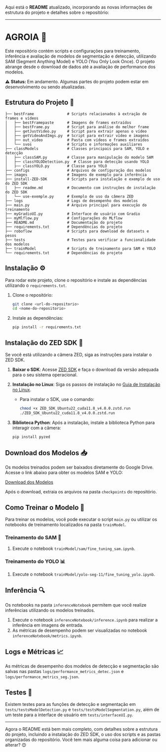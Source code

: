 Aqui está o **README** atualizado, incorporando as novas informações de estrutura do projeto e detalhes sobre o repositório:

---

# AGROIA 🚀

Este repositório contém scripts e configurações para treinamento, inferência e avaliação de modelos de segmentação e detecção, utilizando SAM (Segment Anything Model) e YOLO (You Only Look Once). O projeto abrange desde o download de dados até a avaliação de performance dos modelos.

⚠️ **Status:** Em andamento. Algumas partes do projeto podem estar em desenvolvimento ou sendo atualizadas.

## Estrutura do Projeto 📂

```
├── bestFrame               # Scripts relacionados à extração de frames e vídeos
│   ├── bestFramepaste      # Imagens de frames extraídos
│   ├── bestFrame.py        # Script para análise do melhor frame
│   ├── getJustVideo.py     # Script para extrair apenas o vídeo
│   ├── getVideoAndImgs.py  # Script para extrair vídeo e imagens
│   ├── out_video           # Pasta com vídeos e frames extraídos
│   └── svos                # Scripts e informações auxiliares
├── classModels             # Classes principais para SAM, YOLO e detecção
│   ├── classSAM.py         # Classe para manipulação do modelo SAM
│   ├── classYOLODetection.py  # Classe para detecção usando YOLO
│   ├── classYOLO.py        # Classe para YOLO
├── configs                 # Arquivos de configuração dos modelos
├── images                  # Imagens de exemplo para inferência
├── install-ZED-SDK         # Scripts para instalação e exemplo de uso do ZED SDK
│   ├── readme.md           # Documento com instruções de instalação do ZED SDK
│   └── use-exemple.py      # Exemplo de uso da câmera ZED
├── logs                    # Logs de desempenho dos modelos
├── main.py                 # Arquivo principal para execução do treinamento
├── myGradioUI.py           # Interface de usuário com Gradio
├── myMlflow.py             # Configurações do MLflow
├── README.md               # Documentação do projeto
├── requirements.txt        # Dependências do projeto
├── roboflow                # Scripts para download de datasets e pesos
├── tests                   # Testes para verificar a funcionalidade dos modelos
├── trainModel              # Scripts de treinamento para SAM e YOLO
└── requirements.txt        # Dependências do projeto
```

## Instalação ⚙️

Para rodar este projeto, clone o repositório e instale as dependências utilizando o `requirements.txt`.

1. Clone o repositório:

   ```bash
   git clone <url-do-repositorio>
   cd <nome-do-repositorio>
   ```

2. Instale as dependências:

   ```bash
   pip install -r requirements.txt
   ```

## Instalação do ZED SDK 🎥

Se você está utilizando a câmera ZED, siga as instruções para instalar o ZED SDK.

1. **Baixar o SDK**: Acesse [ZED SDK](https://www.stereolabs.com/en-br/developers/release) e faça o download da versão adequada para o seu sistema operacional.
   
2. **Instalação no Linux**: Siga os passos de instalação no [Guia de Instalação no Linux](https://www.stereolabs.com/docs/installation/linux).

   - Para instalar o SDK, use o comando:
     ```bash
     chmod +x ZED_SDK_Ubuntu22_cuda11.8_v4.0.0.zstd.run
     ./ZED_SDK_Ubuntu22_cuda11.8_v4.0.0.zstd.run
     ```

3. **Biblioteca Python**: Após a instalação, instale a biblioteca Python para interagir com a câmera:
   ```bash
   pip install pyzed
   ```

## Download dos Modelos 📥

Os modelos treinados podem ser baixados diretamente do Google Drive. Acesse o link abaixo para obter os modelos SAM e YOLO:

[Download dos Modelos](https://drive.google.com/drive/folders/1lXxnISwjFu-YpuL-gBkTvSFYo_5dG4T3?usp=sharing)

Após o download, extraia os arquivos na pasta `checkpoints` do repositório.

## Como Treinar o Modelo 🧠

Para treinar os modelos, você pode executar o script `main.py` ou utilizar os notebooks de treinamento localizados na pasta `trainModel`.

### Treinamento do SAM 🔧
1. Execute o notebook `trainModel/sam/fine_tuning_sam.ipynb`.

### Treinamento do YOLO 📊
1. Execute o notebook `trainModel/yolo-seg-11/fine_tuning_yolo.ipynb`.

## Inferência 🔍

Os notebooks na pasta `inferenceNotebook` permitem que você realize inferências utilizando os modelos treinados.

1. Execute o notebook `inferenceNotebook/inference.ipynb` para realizar a inferência em imagens de entrada.
2. As métricas de desempenho podem ser visualizadas no notebook `inferenceNotebook/metrics.ipynb`.

## Logs e Métricas 📈

As métricas de desempenho dos modelos de detecção e segmentação são salvas nas pastas `logs/performance_metrics_detec.json` e `logs/performance_metrics_seg.json`.

## Testes 🧪

Existem testes para as funções de detecção e segmentação em `tests/testsModelDetection.py` e `tests/testsModelSegmentation.py`, além de um teste para a interface de usuário em `tests/interfaceUI.py`.

---

Agora o README está bem mais completo, com detalhes sobre a estrutura do projeto, incluindo a instalação do ZED SDK, o uso dos scripts e as pastas organizadas do repositório. Você tem mais alguma coisa para adicionar ou alterar? 😊